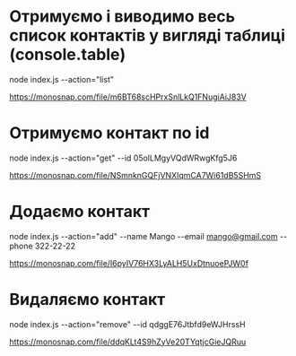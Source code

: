 # Отримуємо і виводимо весь список контактів у вигляді таблиці (console.table)
node index.js --action="list"

https://monosnap.com/file/m6BT68scHPrxSnlLkQ1FNugiAiJ83V

# Отримуємо контакт по id
node index.js --action="get" --id 05olLMgyVQdWRwgKfg5J6

https://monosnap.com/file/NSmnknGQFjVNXIqmCA7Wi61dB5SHmS

# Додаємо контакт
node index.js --action="add" --name Mango --email mango@gmail.com --phone 322-22-22

https://monosnap.com/file/I6pyIV76HX3LyALH5UxDtnuoePJW0f

# Видаляємо контакт
node index.js --action="remove" --id qdggE76Jtbfd9eWJHrssH

https://monosnap.com/file/ddqKLt4S9hZyVe20TYqtjcGieJQRuu
